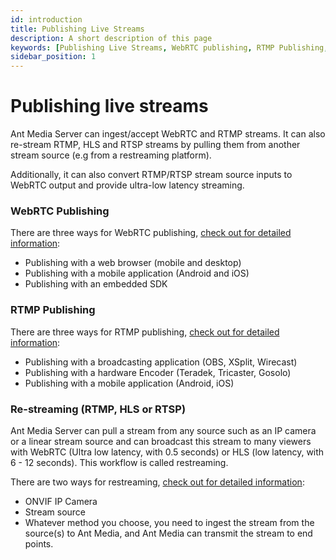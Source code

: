 ```yaml
---
id: introduction
title: Publishing Live Streams
description: A short description of this page
keywords: [Publishing Live Streams, WebRTC publishing, RTMP Publishing, Re-streaming, Simulcasting, Ant Media Server Documentation, Ant Media Server Tutorials]
sidebar_position: 1
---
```


# Publishing live streams

Ant Media Server can ingest/accept WebRTC and RTMP streams. It can also re-stream RTMP, HLS and RTSP streams by pulling them from another stream source (e.g from a restreaming platform).

Additionally, it can also convert RTMP/RTSP stream source inputs to WebRTC output and provide ultra-low latency streaming.

### WebRTC Publishing

There are three ways for WebRTC publishing, [check out for detailed information](/v1/docs/publishing-live-streams-1#webrtc-publishing):

*   Publishing with a web browser (mobile and desktop)
*   Publishing with a mobile application (Android and iOS)
*   Publishing with an embedded SDK

### RTMP Publishing

There are three ways for RTMP publishing, [check out for detailed information](/v1/docs/publishing-live-streams-1#rtmp-publishing):

*   Publishing with a broadcasting application (OBS, XSplit, Wirecast)
*   Publishing with a hardware Encoder (Teradek, Tricaster, Gosolo)
*   Publishing with a mobile application (Android, iOS)

### Re-streaming (RTMP, HLS or RTSP)

Ant Media Server can pull a stream from any source such as an IP camera or a linear stream source and can broadcast this stream to many viewers with WebRTC (Ultra low latency, with 0.5 seconds) or HLS (low latency, with 6 - 12 seconds). This workflow is called restreaming.

There are two ways for restreaming, [check out for detailed information](/v1/docs/publishing-live-streams-1#restreaming-rtmp-hls-or-rtsp):

*   ONVIF IP Camera
*   Stream source
*   Whatever method you choose, you need to ingest the stream from the source(s) to Ant Media, and Ant Media can transmit the stream to end points.